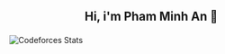 ## <p align="center">Hi, i'm Pham Minh An 👋</p>

![Codeforces Stats](https://codeforces-readme-stats.vercel.app/api/badge?username=phamminhan.0107)

<!--
**Minhan39/minhan39** is a ✨ _special_ ✨ repository because its `README.md` (this file) appears on your GitHub profile.

Here are some ideas to get you started:

- 🔭 I’m currently working on ...
- 🌱 I’m currently learning ...
- 👯 I’m looking to collaborate on ...
- 🤔 I’m looking for help with ...
- 💬 Ask me about ...
- 📫 How to reach me: ...
- 😄 Pronouns: ...
- ⚡ Fun fact: ...
-->
